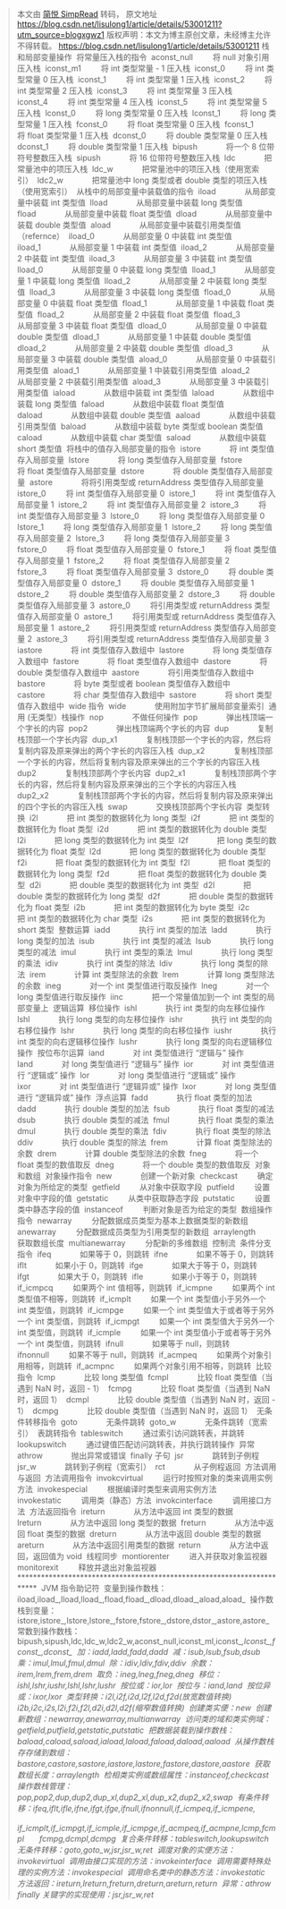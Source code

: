 > 本文由 [简悦 SimpRead](http://ksria.com/simpread/) 转码， 原文地址 https://blog.csdn.net/lisulong1/article/details/53001211?utm_source=blogxgwz1 版权声明：本文为博主原创文章，未经博主允许不得转载。 https://blog.csdn.net/lisulong1/article/details/53001211 栈和局部变量操作 
将常量压入栈的指令 
aconst_null         将 null 对象引用压入栈 
iconst_m1         将 int 类型常量 - 1 压入栈 
iconst_0         将 int 类型常量 0 压入栈 
iconst_1         将 int 类型常量 1 压入栈 
iconst_2         将 int 类型常量 2 压入栈 
iconst_3         将 int 类型常量 3 压入栈 
iconst_4         将 int 类型常量 4 压入栈 
iconst_5         将 int 类型常量 5 压入栈 
lconst_0         将 long 类型常量 0 压入栈 
lconst_1         将 long 类型常量 1 压入栈 
fconst_0         将 float 类型常量 0 压入栈 
fconst_1         将 float 类型常量 1 压入栈 
dconst_0         将 double 类型常量 0 压入栈 
dconst_1         将 double 类型常量 1 压入栈 
bipush             将一个 8 位带符号整数压入栈 
sipush             将 16 位带符号整数压入栈 
ldc             把常量池中的项压入栈 
ldc_w             把常量池中的项压入栈（使用宽索引） 
ldc2_w             把常量池中 long 类型或者 double 类型的项压入栈（使用宽索引） 
从栈中的局部变量中装载值的指令 
iload             从局部变量中装载 int 类型值 
lload             从局部变量中装载 long 类型值 
fload             从局部变量中装载 float 类型值 
dload             从局部变量中装载 double 类型值 
aload             从局部变量中装载引用类型值（refernce） 
iload_0             从局部变量 0 中装载 int 类型值 
iload_1             从局部变量 1 中装载 int 类型值 
iload_2             从局部变量 2 中装载 int 类型值 
iload_3             从局部变量 3 中装载 int 类型值 
lload_0             从局部变量 0 中装载 long 类型值 
lload_1             从局部变量 1 中装载 long 类型值 
lload_2             从局部变量 2 中装载 long 类型值 
lload_3             从局部变量 3 中装载 long 类型值 
fload_0             从局部变量 0 中装载 float 类型值 
fload_1             从局部变量 1 中装载 float 类型值 
fload_2             从局部变量 2 中装载 float 类型值 
fload_3             从局部变量 3 中装载 float 类型值 
dload_0             从局部变量 0 中装载 double 类型值 
dload_1             从局部变量 1 中装载 double 类型值 
dload_2             从局部变量 2 中装载 double 类型值 
dload_3             从局部变量 3 中装载 double 类型值 
aload_0             从局部变量 0 中装载引用类型值 
aload_1             从局部变量 1 中装载引用类型值 
aload_2             从局部变量 2 中装载引用类型值 
aload_3             从局部变量 3 中装载引用类型值 
iaload             从数组中装载 int 类型值 
laload             从数组中装载 long 类型值 
faload             从数组中装载 float 类型值 
daload             从数组中装载 double 类型值 
aaload             从数组中装载引用类型值 
baload             从数组中装载 byte 类型或 boolean 类型值 
caload             从数组中装载 char 类型值 
saload             从数组中装载 short 类型值 
将栈中的值存入局部变量的指令 
istore             将 int 类型值存入局部变量 
lstore             将 long 类型值存入局部变量 
fstore             将 float 类型值存入局部变量 
dstore             将 double 类型值存入局部变量 
astore             将将引用类型或 returnAddress 类型值存入局部变量 
istore_0         将 int 类型值存入局部变量 0 
istore_1         将 int 类型值存入局部变量 1 
istore_2         将 int 类型值存入局部变量 2 
istore_3         将 int 类型值存入局部变量 3 
lstore_0         将 long 类型值存入局部变量 0 
lstore_1         将 long 类型值存入局部变量 1 
lstore_2         将 long 类型值存入局部变量 2 
lstore_3         将 long 类型值存入局部变量 3 
fstore_0         将 float 类型值存入局部变量 0 
fstore_1         将 float 类型值存入局部变量 1 
fstore_2         将 float 类型值存入局部变量 2 
fstore_3         将 float 类型值存入局部变量 3 
dstore_0         将 double 类型值存入局部变量 0 
dstore_1         将 double 类型值存入局部变量 1 
dstore_2         将 double 类型值存入局部变量 2 
dstore_3         将 double 类型值存入局部变量 3 
astore_0         将引用类型或 returnAddress 类型值存入局部变量 0 
astore_1         将引用类型或 returnAddress 类型值存入局部变量 1 
astore_2         将引用类型或 returnAddress 类型值存入局部变量 2 
astore_3         将引用类型或 returnAddress 类型值存入局部变量 3 
iastore             将 int 类型值存入数组中 
lastore             将 long 类型值存入数组中 
fastore             将 float 类型值存入数组中 
dastore             将 double 类型值存入数组中 
aastore             将引用类型值存入数组中 
bastore             将 byte 类型或者 boolean 类型值存入数组中 
castore             将 char 类型值存入数组中 
sastore             将 short 类型值存入数组中 
wide 指令 
wide             使用附加字节扩展局部变量索引 
通用 (无类型）栈操作 
nop             不做任何操作 
pop             弹出栈顶端一个字长的内容 
pop2             弹出栈顶端两个字长的内容 
dup             复制栈顶部一个字长内容 
dup_x1             复制栈顶部一个字长的内容，然后将复制内容及原来弹出的两个字长的内容压入栈 
dup_x2             复制栈顶部一个字长的内容，然后将复制内容及原来弹出的三个字长的内容压入栈 
dup2             复制栈顶部两个字长内容 
dup2_x1             复制栈顶部两个字长的内容，然后将复制内容及原来弹出的三个字长的内容压入栈 
dup2_x2             复制栈顶部两个字长的内容，然后将复制内容及原来弹出的四个字长的内容压入栈 
swap             交换栈顶部两个字长内容 
类型转换 
i2l             把 int 类型的数据转化为 long 类型 
i2f             把 int 类型的数据转化为 float 类型 
i2d             把 int 类型的数据转化为 double 类型 
l2i             把 long 类型的数据转化为 int 类型 
l2f             把 long 类型的数据转化为 float 类型 
l2d             把 long 类型的数据转化为 double 类型 
f2i             把 float 类型的数据转化为 int 类型 
f2l             把 float 类型的数据转化为 long 类型 
f2d             把 float 类型的数据转化为 double 类型 
d2i             把 double 类型的数据转化为 int 类型 
d2l             把 double 类型的数据转化为 long 类型 
d2f             把 double 类型的数据转化为 float 类型 
i2b             把 int 类型的数据转化为 byte 类型 
i2c             把 int 类型的数据转化为 char 类型 
i2s             把 int 类型的数据转化为 short 类型 
整数运算 
iadd             执行 int 类型的加法 
ladd             执行 long 类型的加法 
isub             执行 int 类型的减法 
lsub             执行 long 类型的减法 
imul             执行 int 类型的乘法 
lmul             执行 long 类型的乘法 
idiv             执行 int 类型的除法 
ldiv             执行 long 类型的除法 
irem             计算 int 类型除法的余数 
lrem             计算 long 类型除法的余数 
ineg             对一个 int 类型值进行取反操作 
lneg             对一个 long 类型值进行取反操作 
iinc             把一个常量值加到一个 int 类型的局部变量上 
逻辑运算 
移位操作 
ishl             执行 int 类型的向左移位操作 
lshl             执行 long 类型的向左移位操作 
ishr             执行 int 类型的向右移位操作 
lshr             执行 long 类型的向右移位操作 
iushr             执行 int 类型的向右逻辑移位操作 
lushr             执行 long 类型的向右逻辑移位操作 
按位布尔运算 
iand             对 int 类型值进行 “逻辑与” 操作 
land             对 long 类型值进行 “逻辑与” 操作 
ior             对 int 类型值进行 “逻辑或” 操作 
lor             对 long 类型值进行 “逻辑或” 操作 
ixor             对 int 类型值进行 “逻辑异或” 操作 
lxor             对 long 类型值进行 “逻辑异或” 操作 
浮点运算 
fadd             执行 float 类型的加法 
dadd             执行 double 类型的加法 
fsub             执行 float 类型的减法 
dsub             执行 double 类型的减法 
fmul             执行 float 类型的乘法 
dmul             执行 double 类型的乘法 
fdiv             执行 float 类型的除法 
ddiv             执行 double 类型的除法 
frem             计算 float 类型除法的余数 
drem             计算 double 类型除法的余数 
fneg             将一个 float 类型的数值取反 
dneg             将一个 double 类型的数值取反 
对象和数组 
对象操作指令 
new             创建一个新对象 
checkcast         确定对象为所给定的类型 
getfield         从对象中获取字段 
putfield         设置对象中字段的值 
getstatic         从类中获取静态字段 
putstatic         设置类中静态字段的值 
instanceof         判断对象是否为给定的类型 
数组操作指令 
newarray         分配数据成员类型为基本上数据类型的新数组 
anewarray         分配数据成员类型为引用类型的新数组 
arraylength         获取数组长度 
multianewarray         分配新的多维数组 
控制流 
条件分支指令 
ifeq             如果等于 0，则跳转 
ifne             如果不等于 0，则跳转 
iflt             如果小于 0，则跳转 
ifge             如果大于等于 0，则跳转 
ifgt             如果大于 0，则跳转 
ifle             如果小于等于 0，则跳转 
if_icmpcq         如果两个 int 值相等，则跳转 
if_icmpne         如果两个 int 类型值不相等，则跳转 
if_icmplt         如果一个 int 类型值小于另外一个 int 类型值，则跳转 
if_icmpge         如果一个 int 类型值大于或者等于另外一个 int 类型值，则跳转 
if_icmpgt         如果一个 int 类型值大于另外一个 int 类型值，则跳转 
if_icmple         如果一个 int 类型值小于或者等于另外一个 int 类型值，则跳转 
ifnull             如果等于 null，则跳转 
ifnonnull         如果不等于 null，则跳转 
if_acmpeq         如果两个对象引用相等，则跳转 
if_acmpnc         如果两个对象引用不相等，则跳转 
比较指令 
lcmp             比较 long 类型值 
fcmpl             比较 float 类型值（当遇到 NaN 时，返回 - 1） 
fcmpg             比较 float 类型值（当遇到 NaN 时，返回 1） 
dcmpl             比较 double 类型值（当遇到 NaN 时，返回 - 1） 
dcmpg             比较 double 类型值（当遇到 NaN 时，返回 1） 
无条件转移指令 
goto             无条件跳转 
goto_w             无条件跳转（宽索引） 
表跳转指令 
tableswitch         通过索引访问跳转表，并跳转 
lookupswitch         通过键值匹配访问跳转表，并执行跳转操作 
异常 
athrow             抛出异常或错误 
finally 子句 
jsr             跳转到子例程 
jsr_w             跳转到子例程（宽索引） 
rct             从子例程返回 
方法调用与返回 
方法调用指令 
invokcvirtual         运行时按照对象的类来调用实例方法 
invokespecial         根据编译时类型来调用实例方法 
invokestatic         调用类（静态）方法 
invokcinterface         调用接口方法 
方法返回指令 
ireturn             从方法中返回 int 类型的数据 
lreturn             从方法中返回 long 类型的数据 
freturn             从方法中返回 float 类型的数据 
dreturn             从方法中返回 double 类型的数据 
areturn             从方法中返回引用类型的数据 
return             从方法中返回，返回值为 void 
线程同步 
montiorenter         进入并获取对象监视器 
monitorexit         释放并退出对象监视器 
*********************************************************************** 
JVM 指令助记符 
变量到操作数栈：iload,iload_<n>,lload,lload_<n>,fload,fload_<n>,dload,dload_<n>,aload,aload_<n> 
操作数栈到变量：istore,istore_<n>,lstore,lstore_<n>,fstore,fstore_<n>,dstore,dstor_<n>,astore,astore_<n> 
常数到操作数栈：bipush,sipush,ldc,ldc_w,ldc2_w,aconst_null,iconst_ml,iconst_<i>,lconst_<l>,fconst_<f>,dconst_<d> 
加：iadd,ladd,fadd,dadd 
减：isub,lsub,fsub,dsub 
乘：imul,lmul,fmul,dmul 
除：idiv,ldiv,fdiv,ddiv 
余数：irem,lrem,frem,drem 
取负：ineg,lneg,fneg,dneg 
移位：ishl,lshr,iushr,lshl,lshr,lushr 
按位或：ior,lor 
按位与：iand,land 
按位异或：ixor,lxor 
类型转换：i2l,i2f,i2d,l2f,l2d,f2d(放宽数值转换) 
           i2b,i2c,i2s,l2i,f2i,f2l,d2i,d2l,d2f(缩窄数值转换) 
创建类实便：new 
创建新数组：newarray,anewarray,multianwarray 
访问类的域和类实例域：getfield,putfield,getstatic,putstatic 
把数据装载到操作数栈：baload,caload,saload,iaload,laload,faload,daload,aaload 
从操作数栈存存储到数组：bastore,castore,sastore,iastore,lastore,fastore,dastore,aastore 
获取数组长度：arraylength 
检相类实例或数组属性：instanceof,checkcast 
操作数栈管理：pop,pop2,dup,dup2,dup_xl,dup2_xl,dup_x2,dup2_x2,swap 
有条件转移：ifeq,iflt,ifle,ifne,ifgt,ifge,ifnull,ifnonnull,if_icmpeq,if_icmpene, 
             if_icmplt,if_icmpgt,if_icmple,if_icmpge,if_acmpeq,if_acmpne,lcmp,fcmpl 
     fcmpg,dcmpl,dcmpg 
复合条件转移：tableswitch,lookupswitch 
无条件转移：goto,goto_w,jsr,jsr_w,ret 
调度对象的实便方法：invokevirtual 
调用由接口实现的方法：invokeinterface 
调用需要特殊处理的实例方法：invokespecial 
调用命名类中的静态方法：invokestatic 
方法返回：ireturn,lreturn,freturn,dreturn,areturn,return 
异常：athrow 
finally 关键字的实现使用：jsr,jsr_w,ret